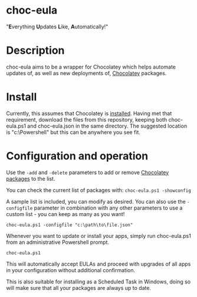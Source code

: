 # choc-eula
"**E**verything **U**pdates **L**ike, **A**utomatically!"

# Description
choc-eula aims to be a wrapper for Chocolatey which helps automate updates of, as well as new deployments of, [Chocolatey](https://chocolatey.org/) packages.  

# Install
Currently, this assumes that Chocolatey is [installed](https://chocolatey.org/install).  Having met that requirement, download the files from this repository, keeping both choc-eula.ps1 and choc-eula.json in the same directory.  The suggested location is "c:\Powershell" but this can be anywhere you see fit.

# Configuration and operation
Use the `-add` and `-delete` parameters to add or remove [Chocolatey packages](https://chocolatey.org/packages) to the list.  

You can check the current list of packages with:
  `choc-eula.ps1 -showconfig`

A sample list is included, you can modify as desired.  You can also use the `-configfile` parameter in combination with any other parameters to use a custom list - you can keep as many as you want!

  `choc-eula.ps1 -configfile "c:\path\to\file.json"`

Whenever you want to update or install your apps, simply run choc-eula.ps1 from an administrative Powershell prompt.  

  `choc-eula.ps1`

This will automatically accept EULAs and proceed with upgrades of all apps in your configuration without additional confirmation.

This is also suitable for installing as a Scheduled Task in Windows, doing so will make sure that all your packages are always up to date. 

